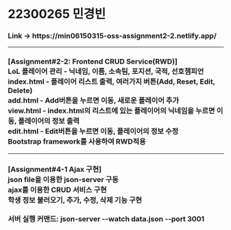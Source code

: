 <h1>22300265 민경빈</h1>
<h3>Link -> https://min06150315-oss-assignment2-2.netlify.app/</h3>
<hr>
<h3>
    [Assignment#2-2: Frontend CRUD Service(RWD)]<br>
    LoL 플레이어 관리 - 닉네임, 이름, 소속팀, 포지션, 국적, 선호챔피언<br>
    index.html - 플레이어 리스트 출력, 여러가지 버튼(Add, Reset, Edit, Delete)<br>
    add.html - Add버튼을 누르면 이동, 새로운 플레이어 추가<br>
    view.html - index.html의 리스트에 있는 플레이어의 닉네임을 누르면 이동, 플레이어의 정보 출력<br>
    edit.html - Edit버튼을 누르면 이동, 플레이어의 정보 수정 <br>
    Bootstrap framework를 사용하여 RWD적용<br>
</h3>
<hr>
<h3>
    [Assignment#4-1 Ajax 구현]<br>
    json file을 이용한 json-server 구동<br>
    ajax를 이용한 CRUD 서비스 구현<br>
    학생 정보 불러오기, 추가, 수정, 삭제 기능 구현<br><br>
    서버 실행 커맨드: json-server --watch data.json --port 3001<br>
</h3>